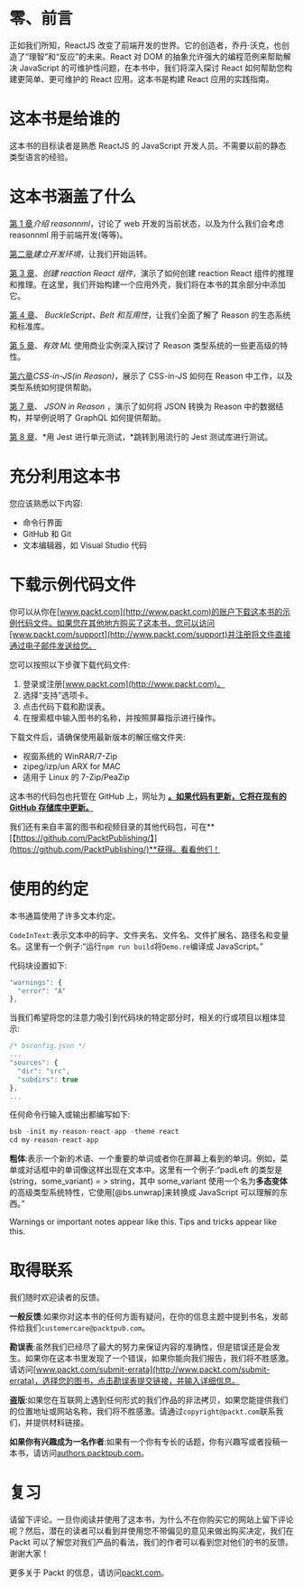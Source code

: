 # 零、前言

正如我们所知，ReactJS 改变了前端开发的世界。它的创造者，乔丹·沃克，也创造了“理智”和“反应”的未来。React 对 DOM 的抽象允许强大的编程范例来帮助解决 JavaScript 的可维护性问题，在本书中，我们将深入探讨 React 如何帮助您构建更简单、更可维护的 React 应用。这本书是构建 React 应用的实践指南。

# 这本书是给谁的

这本书的目标读者是熟悉 ReactJS 的 JavaScript 开发人员。不需要以前的静态类型语言的经验。

# 这本书涵盖了什么

[第 1 章](1.html)*介绍 reasonnml*，讨论了 web 开发的当前状态，以及为什么我们会考虑 reasonnml 用于前端开发(等等)。

[第二章](2.html)*建立开发环境*，让我们开始运转。

[第 3 章](3.html)、*创建 reaction React 组件*，演示了如何创建 reaction React 组件的推理和推理。在这里，我们开始构建一个应用外壳，我们将在本书的其余部分中添加它。

[第 4 章](4.html)、 *BuckleScript、Belt 和互用性*，让我们全面了解了 Reason 的生态系统和标准库。

[第 5 章](5.html)、*有效 ML* 使用商业实例深入探讨了 Reason 类型系统的一些更高级的特性。

[第六章](6.html)*CSS-in-JS(in Reason)*，展示了 CSS-in-JS 如何在 Reason 中工作，以及类型系统如何提供帮助。

[第 7 章](7.html)、 *JSON in Reason* ，演示了如何将 JSON 转换为 Reason 中的数据结构，并举例说明了 GraphQL 如何提供帮助。

[第 8 章](8.html)、*用 Jest 进行单元测试，*跳转到用流行的 Jest 测试库进行测试。

# 充分利用这本书

您应该熟悉以下内容:

*   命令行界面
*   GitHub 和 Git
*   文本编辑器，如 Visual Studio 代码

# 下载示例代码文件

你可以从你在[www.packt.com](http://www.packt.com)的账户下载这本书的示例代码文件。如果您在其他地方购买了这本书，您可以访问[www.packt.com/support](http://www.packt.com/support)并注册将文件直接通过电子邮件发送给您。

您可以按照以下步骤下载代码文件:

1.  登录或注册[www.packt.com](http://www.packt.com)。
2.  选择“支持”选项卡。
3.  点击代码下载和勘误表。
4.  在搜索框中输入图书的名称，并按照屏幕指示进行操作。

下载文件后，请确保使用最新版本的解压缩文件夹:

*   视窗系统的 WinRAR/7-Zip
*   zipeg/izp/un ARX for MAC
*   适用于 Linux 的 7-Zip/PeaZip

这本书的代码包也托管在 GitHub 上，网址为 **[。如果代码有更新，它将在现有的 GitHub 存储库中更新。](https://github.com/PacktPublishing/ReasonML-Quick-Start-Guide)**

我们还有来自丰富的图书和视频目录的其他代码包，可在**[【https://github.com/PacktPublishing/】](https://github.com/PacktPublishing/)**获得。看看他们！

# 使用的约定

本书通篇使用了许多文本约定。

`CodeInText`:表示文本中的码字、文件夹名、文件名、文件扩展名、路径名和变量名。这里有一个例子:“运行`npm run build`将`Demo.re`编译成 JavaScript。”

代码块设置如下:

```js
"warnings": {
  "error": "A"
},
```

当我们希望将您的注意力吸引到代码块的特定部分时，相关的行或项目以粗体显示:

```js
/* bsconfig.json */
...
"sources": {
  "dir": "src",
  "subdirs": true
},
...
```

任何命令行输入或输出都编写如下:

```js
bsb -init my-reason-react-app -theme react
cd my-reason-react-app
```

**粗体**:表示一个新的术语、一个重要的单词或者你在屏幕上看到的单词。例如，菜单或对话框中的单词像这样出现在文本中。这里有一个例子:“padLeft 的类型是(string，some_variant) = > string，其中 some_variant 使用一个名为**多态变体**的高级类型系统特性，它使用[@bs.unwrap]来转换成 JavaScript 可以理解的东西。”

Warnings or important notes appear like this. Tips and tricks appear like this.

# 取得联系

我们随时欢迎读者的反馈。

**一般反馈**:如果你对这本书的任何方面有疑问，在你的信息主题中提到书名，发邮件给我们`customercare@packtpub.com`。

**勘误表**:虽然我们已经尽了最大的努力来保证内容的准确性，但是错误还是会发生。如果你在这本书里发现了一个错误，如果你能向我们报告，我们将不胜感激。请访问[www.packt.com/submit-errata](http://www.packt.com/submit-errata)，选择您的图书，点击勘误表提交链接，并输入详细信息。

**盗版**:如果您在互联网上遇到任何形式的我们作品的非法拷贝，如果您能提供我们的位置地址或网站名称，我们将不胜感激。请通过`copyright@packt.com`联系我们，并提供材料链接。

**如果你有兴趣成为一名作者**:如果有一个你有专长的话题，你有兴趣写或者投稿一本书，请访问[authors.packtpub.com](http://authors.packtpub.com/)。

# 复习

请留下评论。一旦你阅读并使用了这本书，为什么不在你购买它的网站上留下评论呢？然后，潜在的读者可以看到并使用您不带偏见的意见来做出购买决定，我们在 Packt 可以了解您对我们产品的看法，我们的作者可以看到您对他们的书的反馈。谢谢大家！

更多关于 Packt 的信息，请访问[packt.com](http://www.packt.com/)。